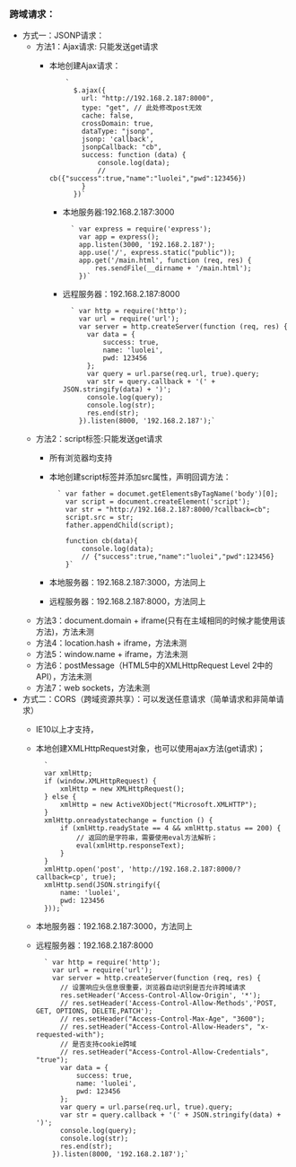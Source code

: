 ### 跨域请求：
  * 方式一：JSONP请求：
    * 方法1：Ajax请求: 只能发送get请求
      * 本地创建Ajax请求：

                `
                  $.ajax({
                    url: "http://192.168.2.187:8000",
                    type: "get", // 此处修改post无效
                    cache: false,
                    crossDomain: true,
                    dataType: "jsonp",
                    jsonp: 'callback',
                    jsonpCallback: "cb",
                    success: function (data) {
                        console.log(data);
                        // cb({"success":true,"name":"luolei","pwd":123456})
                    }
                  })`
        * 本地服务器:192.168.2.187:3000
        
                ` var express = require('express');
                  var app = express();
                  app.listen(3000, '192.168.2.187');
                  app.use('/', express.static("public"));
                  app.get('/main.html', function (req, res) {
                      res.sendFile(__dirname + '/main.html');
                  })`
        * 远程服务器：192.168.2.187:8000
              
                ` var http = require('http');
                  var url = require('url');
                  var server = http.createServer(function (req, res) {
                  	var data = {
                   		success: true,
                  		name: 'luolei',
                  		pwd: 123456
                  	};
                  	var query = url.parse(req.url, true).query;
                  	var str = query.callback + '(' + JSON.stringify(data) + ')';
                  	console.log(query);
                  	console.log(str);
                  	res.end(str);
                  }).listen(8000, '192.168.2.187');`
    * 方法2：script标签:只能发送get请求
        * 所有浏览器均支持
        * 本地创建script标签并添加src属性，声明回调方法：
        
                ` var father = documet.getElementsByTagName('body')[0];
                  var script = document.createElement('script');
                  var str = "http://192.168.2.187:8000/?callback=cb";
                  script.src = str;
                  father.appendChild(script);
    
                  function cb(data){
                      console.log(data);
                      // {"success":true,"name":"luolei","pwd":123456} 
                  }`
        * 本地服务器：192.168.2.187:3000，方法同上
        * 远程服务器：192.168.2.187:8000，方法同上
    * 方法3：document.domain + iframe(只有在主域相同的时候才能使用该方法)，方法未测
    * 方法4：location.hash + iframe，方法未测
    * 方法5：window.name + iframe，方法未测
    * 方法6：postMessage（HTML5中的XMLHttpRequest Level 2中的API），方法未测
    * 方法7：web sockets，方法未测
 * 方式二：CORS（跨域资源共享）：可以发送任意请求（简单请求和非简单请求）
    * IE10以上才支持，  
    * 本地创建XMLHttpRequest对象，也可以使用ajax方法(get请求)；

            `       
            var xmlHttp;
            if (window.XMLHttpRequest) {
                xmlHttp = new XMLHttpRequest();
            } else {
                xmlHttp = new ActiveXObject("Microsoft.XMLHTTP");
            }
            xmlHttp.onreadystatechange = function () {
                if (xmlHttp.readyState == 4 && xmlHttp.status == 200) {
                    // 返回的是字符串，需要使用eval方法解析；
                    eval(xmlHttp.responseText);
                }
            }
            xmlHttp.open('post', 'http://192.168.2.187:8000/?callback=cp', true);
            xmlHttp.send(JSON.stringify({
                name: 'luolei',
                pwd: 123456
            }));`
    * 本地服务器：192.168.2.187:3000，方法同上
    * 远程服务器：192.168.2.187:8000
    
            ` var http = require('http');
              var url = require('url');
              var server = http.createServer(function (req, res) {
                // 设置响应头信息很重要，浏览器自动识别是否允许跨域请求
              	res.setHeader('Access-Control-Allow-Origin', '*');
                // res.setHeader('Access-Control-Allow-Methods','POST, GET, OPTIONS, DELETE,PATCH');
                // res.setHeader("Access-Control-Max-Age", "3600");
                // res.setHeader("Access-Control-Allow-Headers", "x-requested-with");
                // 是否支持cookie跨域
                // res.setHeader("Access-Control-Allow-Credentials", "true");
              	var data = {
              		success: true,
              		name: 'luolei',
              		pwd: 123456
              	};
              	var query = url.parse(req.url, true).query;
              	var str = query.callback + '(' + JSON.stringify(data) + ')';
              	console.log(query);
              	console.log(str);
              	res.end(str);
              }).listen(8000, '192.168.2.187');`
